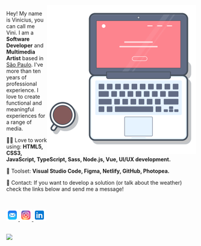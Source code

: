<img src="https://github.com/viniciusdeliz/viniciusdeliz/blob/main/laptop_git.svg" min-width="320px" max-width="396px" width="396px" align="right" alt="Computador Vinicius de Liz">

<p align="left"> 
  Hey! My name is Vinicius, you can call me Vini. I am a <strong>Software Developer</strong> and <strong>Multimedia Artist</strong> based in <a href="https://en.wikipedia.org/wiki/S%C3%A3o_Paulo">São Paulo</a>. I've more than ten years of professional experience. I love to create functional and meaningful experiences for a range of media.
</p>

<p align="left">
  👨‍💻 Love to work using: <strong>HTML5, CSS3, JavaScript, TypeScript, Sass, Node.js, Vue, UI/UX development.</strong>
</p> 

<p align="left">
  🧰 Toolset: <strong>Visual Studio Code, Figma, Netlify, GitHub, Photopea. </strong>
</p>

<p align="left">
  📱 Contact: If you want to develop a solution (or talk about the weather) check the links below and send me a message!
</p>
<br/>
<p align="left">
  <a href="mailto:tu@viniciusdeliz.com" alt="Email">
    <img src="https://github.com/viniciusdeliz/viniciusdeliz/blob/main/icons8-mail.svg" width="32px" max-width="32px"/>  
  </a>
  <a href="https://www.instagram.com/viniciusdeliz/" alt="Instagram">
    <img src="https://github.com/viniciusdeliz/viniciusdeliz/blob/main/icons8-instagram.svg" width="32px" max-width="32px"/>  
  </a>
  <a href="https://www.linkedin.com/in/viniciusdeliz" alt="Linkedin">
    <img src="https://github.com/viniciusdeliz/viniciusdeliz/blob/main/icons8-linkedin.svg" width="32px" max-width="32px" />
  </a>
</p>
<br/>
<img src="https://komarev.com/ghpvc/?username=viniciusdeliz&color=red">
